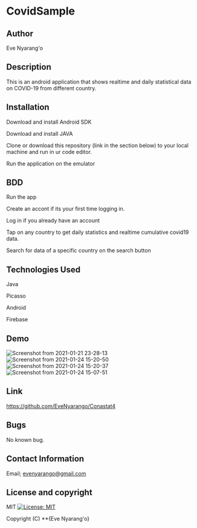 # CovidSample

## Author
Eve Nyarang'o

## Description
This is an android application that shows realtime and daily statistical data on COVID-19 from different country.

## Installation
Download and install Android SDK

Download and install JAVA

Clone or download this repository (link in the section below) to your local machine and run in ur code editor.

Run the application on the emulator

## BDD
Run the app 

Create an accont if its your first time logging in.

Log in if you already have an account

Tap on any country to get daily statistics and realtime cumulative covid19 data.

Search for data of a specific country on the search button


## Technologies Used
Java

Picasso

Android

Firebase

## Demo
![Screenshot from 2021-01-21 23-28-13](https://user-images.githubusercontent.com/70526252/105630356-c5e2af80-5e59-11eb-9e78-1f2b50c973bf.png)
![Screenshot from 2021-01-24 15-20-50](https://user-images.githubusercontent.com/70526252/105630458-705ad280-5e5a-11eb-8bc7-7276c22e9ecb.png)
![Screenshot from 2021-01-24 15-20-37](https://user-images.githubusercontent.com/70526252/105630365-d2670800-5e59-11eb-918d-eb6187641d19.png)
![Screenshot from 2021-01-24 15-07-51](https://user-images.githubusercontent.com/70526252/105630367-d5fa8f00-5e59-11eb-838d-186112e033a5.png)


## Link

https://github.com/EveNyarango/Conastat4


## Bugs
No known bug.

## Contact Information
 Email; evenyarango@gmail.com

 ## License and copyright
 MIT [![License: MIT](https://img.shields.io/badge/License-MIT-yellow.svg)](https://opensource.org/licenses/MIT)

Copyright (C) **{Eve Nyarang'o}
